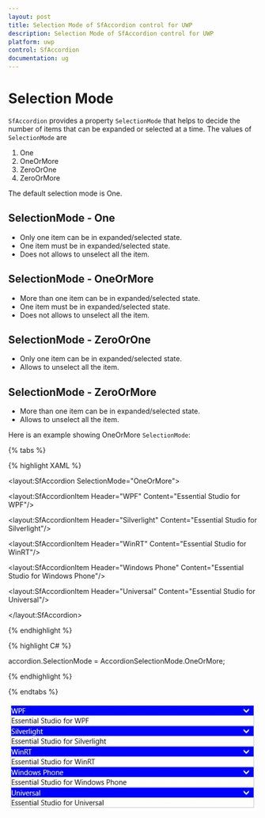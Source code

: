 ```yaml
---
layout: post
title: Selection Mode of SfAccordion control for UWP
description: Selection Mode of SfAccordion control for UWP
platform: uwp
control: SfAccordion
documentation: ug
---
```


# Selection Mode

`SfAccordion` provides a property `SelectionMode` that helps to decide the number of items that can be expanded or selected at a time. The values of `SelectionMode` are

1. One
2. OneOrMore
3. ZeroOrOne
4. ZeroOrMore

The default selection mode is One. 

## SelectionMode - One

* Only one item can be in expanded/selected state.
* One item must be in expanded/selected state.
* Does not allows to unselect all the item. 

## SelectionMode - OneOrMore

* More than one item can be in expanded/selected state. 
* One item must be in expanded/selected state.
* Does not allows to unselect all the item. 

## SelectionMode - ZeroOrOne

* Only one item can be in expanded/selected state.
* Allows to unselect all the item. 

## SelectionMode - ZeroOrMore

* More than one item can be in expanded/selected state.
* Allows to unselect all the item. 

Here is an example showing OneOrMore `SelectionMode`:

{% tabs %}

{% highlight XAML %}

<layout:SfAccordion SelectionMode="OneOrMore">

<layout:SfAccordionItem Header="WPF" Content="Essential Studio for WPF"/>

<layout:SfAccordionItem Header="Silverlight" Content="Essential Studio for Silverlight"/>

<layout:SfAccordionItem Header="WinRT" Content="Essential Studio for WinRT"/>

<layout:SfAccordionItem Header="Windows Phone" Content="Essential Studio for Windows Phone"/>

<layout:SfAccordionItem Header="Universal" Content="Essential Studio for Universal"/>

</layout:SfAccordion>

{% endhighlight %}

{% highlight C# %}

accordion.SelectionMode = AccordionSelectionMode.OneOrMore;

{% endhighlight %}

{% endtabs %}

![](Selection-Mode-images/Selection-Mode-img1.jpeg)


